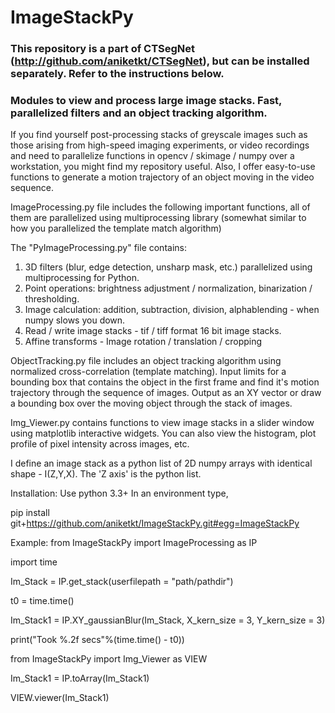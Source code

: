 # ImageStackPy
### This repository is a part of CTSegNet (http://github.com/aniketkt/CTSegNet), but can be installed separately. Refer to the instructions below.
### Modules to view and process large image stacks. Fast, parallelized filters and an object tracking algorithm.

If you find yourself post-processing stacks of greyscale images such as those arising from high-speed imaging experiments, or video recordings and need to parallelize functions in opencv / skimage / numpy over a workstation, you might find my repository useful. Also, I offer easy-to-use functions to generate a motion trajectory of an object moving in the video sequence.

ImageProcessing.py file includes the following important functions, all of them are parallelized using multiprocessing library (somewhat similar to how you parallelized the template match algorithm)
 
The "PyImageProcessing.py" file contains:

1. 3D filters (blur, edge detection, unsharp mask, etc.) parallelized using multiprocessing for Python.
2. Point operations: brightness adjustment / normalization, binarization / thresholding.
3. Image calculation: addition, subtraction, division, alphablending - when numpy slows you down.
4. Read / write image stacks - tif / tiff format 16 bit image stacks.
5. Affine transforms - Image rotation / translation / cropping


ObjectTracking.py file includes an object tracking algorithm using normalized cross-correlation (template matching). Input limits for a bounding box that contains the object in the first frame and find it's motion trajectory through the sequence of images. Output as an XY vector or draw a bounding box over the moving object through the stack of images.

Img_Viewer.py contains functions to view image stacks in a slider window using matplotlib interactive widgets. You can also view the histogram, plot profile of pixel intensity across images, etc.

I define an image stack as a python list of 2D numpy arrays with identical shape - I(Z,Y,X). The 'Z axis' is the python list.

Installation:
Use python 3.3+ 
In an environment type,

pip install git+https://github.com/aniketkt/ImageStackPy.git#egg=ImageStackPy



Example:
from ImageStackPy import ImageProcessing as IP

import time

Im_Stack = IP.get_stack(userfilepath = "path/pathdir")

t0 = time.time()

Im_Stack1 = IP.XY_gaussianBlur(Im_Stack, X_kern_size = 3, Y_kern_size = 3)

print("Took %.2f secs"%(time.time() - t0))


from ImageStackPy import Img_Viewer as VIEW

Im_Stack1 = IP.toArray(Im_Stack1)

VIEW.viewer(Im_Stack1)

